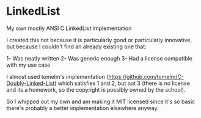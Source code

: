 LinkedList
==========

My own mostly ANSI C LinkedList implementation

I created this not because it is particularly good or particularly innovative,
but because I couldn't find an already existing one that:

1- Was neatly written
2- Was generic enough
3- Had a license compatible with my use case

I almost used tomelm's implementation
(https://github.com/tomelm/C-Doubly-Linked-List) which satisfies 1 and 2, but
not 3 (there is no license and its a homework, so the copyright is possibly
owned by the school).

So I whipped out my own and am making it MIT licensed since it's so basic
there's probably a better implementation elsewhere anyway.

